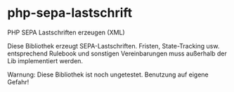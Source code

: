 php-sepa-lastschrift
====================

PHP SEPA Lastschriften erzeugen (XML)

Diese Bibliothek erzeugt SEPA-Lastschriften. Fristen, State-Tracking usw. entsprechend Rulebook und sonstigen Vereinbarungen muss außerhalb der Lib implementiert werden.

Warnung: Diese Bibliothek ist noch ungetestet. Benutzung auf eigene Gefahr!

